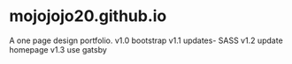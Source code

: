 # mojojojo20.github.io
A one page design portfolio.
v1.0 bootstrap
v1.1 updates- SASS
v1.2 update homepage
v1.3 use gatsby